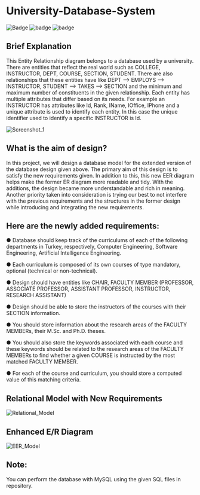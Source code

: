 # University-Database-System


![Badge](https://img.shields.io/badge/University_Database-System-blue)
![badge](https://img.shields.io/badge/Database_Management-Project-green)
![badge](https://img.shields.io/badge/Platfrom-MySQL-orange)

## Brief Explanation

This Entity Relationship diagram belongs to a database used by a university. There are entities that reflect the real world such as 
COLLEGE, INSTRUCTOR, DEPT, COURSE, SECTION, STUDENT. There are also relationships that these entities have like DEPT 
--> EMPLOYS --> INSTRUCTOR, STUDENT --> TAKES --> SECTION and the minimum and maximum number of constituents in 
the given relationship.
Each entity has multiple attributes that differ based on its needs. For example an INSTRUCTOR has attributes like Id, Rank, IName, 
IOffice, IPhone and a unique attribute is used to identify each entity. In this case the unique identifier used to identify a specific 
INSTRUCTOR is Id.


![Screenshot_1](https://user-images.githubusercontent.com/77344408/222260277-f00ae264-cefe-47d7-935e-7d701f53c7b2.png)

## What is the aim of design? 
In this project, we will design a database model for the extended version of the database design given above.
The primary aim of this design is to satisfy the new requirements given. In addition to this, this new EER diagram helps 
make the former ER diagram more readable and tidy. With the additions, the design became more understandable and 
rich in meaning. Another priority taken into consideration is trying our best to not interfere with the previous requirements
and the structures in the former design while introducing and integrating the new requirements.

##  Here are the newly added requirements:

● Database should keep track of the curriculums of each of the following departments in Turkey, respectively, Computer Engineering, Software Engineering, Artificial Intelligence Engineering.

● Each curriculum is composed of its own courses of type mandatory, optional (technical or non-technical).

● Design should have entities like CHAIR, FACULTY MEMBER (PROFESSOR, ASSOCIATE PROFESSOR, ASSISTANT PROFESSOR, INSTRUCTOR, RESEARCH ASSISTANT)

● Design should be able to store the instructors of the courses with their SECTION information.

● You should store information about the research areas of the FACULTY MEMBERs, their M.Sc. and Ph.D. theses.

● You should also store the keywords associated with each course and these keywords should be related to the research areas of the FACULTY MEMBERs to find whether a given COURSE is instructed by the most matched FACULTY MEMBER.

● For each of the course and curriculum, you should store a computed value of this matching criteria.

## Relational Model with New Requirements 
![Relational_Model](https://user-images.githubusercontent.com/77344408/222262764-a0e6837c-1e9b-4a43-81d0-cf2a116b017e.png)


## Enhanced E/R Diagram 

![EER_Model](https://user-images.githubusercontent.com/77344408/222262899-579e25ca-a4ec-4b90-aa58-70a625e90f8e.png)

## Note:
You can perform the database with MySQL using the given SQL files in repository.















